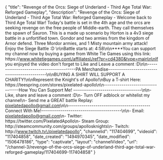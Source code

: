 {
    "title": "Revenge of the Orcs: Siege of Underland - Third Age Total War: Reforged Gameplay",
    "description": "Revenge of the Orcs: Siege of Underland - Third Age Total War: Reforged Gameplay - Welcome back to Third Age Total War!  Today's battle is set in the 4th age and the orcs are seeking revenge on the free people of Middle-earth.  They call themselves the spawn of Sauron.  This is a made up scenario by Horton is a 4v3 siege battle in a unfortified town.  Gondor and two armies from the kingdom of Arnor defend.  Three Mordor armies, and 1 Misty mountain army attack!  Enjoy the Siege Battle :D \n\nBattle starts at: 4:58\n\n****You can support my channel now by buying a game from White Tie Games using this link: https:\/\/www.whitetiegames.com\/affiliates\/ref?pr=cd4380&type=main\n\nIf you enjoyed the video don't forget to Like and Leave a comment :D\n\n-----------------------------------------PA Merchandise----------------------------------------------\n\nBUYING A SHIRT WILL SUPPORT A CHARITY!\n\nRepresent the Knight's of Apollo!\nBuy a T-shirt Here: https:\/\/teespring.com\/stores\/pixelated-apollo\n\n----------------------------------How You Can Support Me! -----------------------------------\n\n- Like, share and leave a comment :D\n- Turn OFF adblock or whitelist my channel\n- Send me a GREAT battle Replay: pixelatedapollo@gmail.com\n\n------------------------------------------Connect With Me!-----------------------------------------\n\n- Email: pixelatedapollo@gmail.com\n- Twitter: https:\/\/twitter.com\/PixelatedApollo\n- Steam Group:  http:\/\/steamcommunity.com\/groups\/apollosknights\n- Twitch: http:\/\/www.twitch.tv\/pixelatedapollo",
    "channelid": "117404699",
    "videoid": "117404858",
    "date_created": "1494970345",
    "date_modified": "1506478186",
    "type": "captivate",
    "layout": "channelVideo",
    "url": "\/channel-3\/revenge-of-the-orcs-siege-of-underland-third-age-total-war-reforged-gameplay\/117404699-117404858"
}